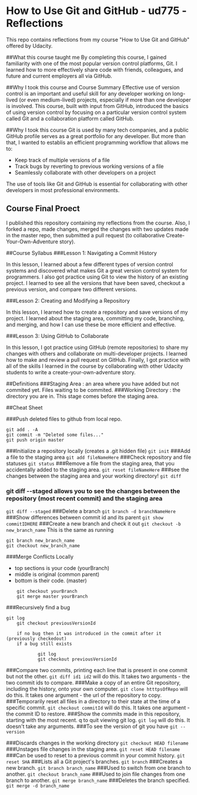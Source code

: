 # How to Use Git and GitHub - ud775 -Reflections
This repo contains reflections from my course "How to Use Git and GitHub" offered by Udacity.

##What this course taught me
By completing this course, I gained familiarity with one of the most popular version
control platforms, Git. I learned how to more effectively share code with friends, 
colleagues, and future and current employers all via GitHub.

##Why I took this course and Course Summary
Effective use of version control is an important and useful skill for any developer working on long-lived (or even medium-lived) projects, especially if more than one developer is involved. This course, built with input from GitHub, introduced the basics of using version control by focusing on a particular version control system called Git and a collaboration platform called GitHub.

##Why I took this course
Git is used by many tech companies, and a public GitHub profile serves as a great portfolio for any developer. But more than that, I wanted to establis an efficient programming workflow that allows me to:

* Keep track of multiple versions of a file
* Track bugs by reverting to previous working versions of a file
* Seamlessly collaborate with other developers on a project

The use of tools like Git and GitHub is essential for collaborating with other developers in most professional environments.

## Course Final Proect 
I published this repository containing my reflections from the course. Also, I forked a repo, made changes, merged the changes with two updates made in the master repo, then submitted a pull request (to collaborative Create-Your-Own-Adventure story).  

##Course Syllabus
###Lesson 1: Navigating a Commit History

In this lesson, I learned about a few different types of version control systems and discovered what makes Git a great version control system for programmers. I also got practice using Git to view the history of an existing project. I learned to see all the versions that have been saved, checkout a previous version, and compare two different versions.

###Lesson 2: Creating and Modifying a Repository

In this lesson, I learned how to create a repository and save versions of my project. I learned about the staging area, committing my code, branching, and merging, and how I can use these be more efficient and effective.

###Lesson 3: Using GitHub to Collaborate

In this lesson, I got practice using GitHub (remote repositories) to share my changes with others and collaborate on multi-developer projects. I learned how to make and review a pull request on GitHub. Finally, I got practice with all of the skills I learned in the course by collaborating with other Udacity students to write a create-your-own-adventure story.

##Definitions
###Staging Area : an area where you have added but not commited yet. Files waiting to be commited.
###Working Directory : the directory you are in. This stage comes before the staging area.

##Cheat Sheet

###Push deleted files to github from local repo.
```
git add . -A
git commit -m "Deleted some files..."
git push origin master
```
###Initialize a repository locally (creates a .git hidden file)
`git init`
###Add a file to the staging area
`git add fileNameHere`
###Check repository and file statuses
`git status`
###Remove a file from the staging area, that you accidentally added to the staging area.
`git reset fileNameHere`
###see the changes between the staging area and your working directory!
`git diff `
###	git diff --staged allows you to see the changes between the repository (most recent commit) and the staging area
`git diff --staged`
###Delete a branch
`git branch -d branchNameHere`
###Show differences between commit id and its parent
`git show commitIDHERE`
###Create a new branch and check it out
`git checkout -b new_branch_name`
This is the same as running
```
git branch new_branch_name
git checkout new_branch_name
```

###Merge Conflicts Locally
* top sections is your code (yourBranch)
* middle is original (common parent)
* bottom is their code. (master)
```
	git checkout yourBranch
	git merge master yourBranch 
```
###Recursively find a bug
```
git log
	git checkout previousVersionId 
```
		if no bug then it was introduced in the commit after it (previously checkedout)
		if a bug still exists
```
			git log
			git checkout previousVersionId
```
###Compare two commits, printing each line that is present in one commit but not the other.
`git diff id1 id2` will do this. It takes two arguments - the two commit ids to compare. 
###Make a copy of an entire Git repository, including the history, onto your own computer.
`git clone htttpsOfRepo` will do this. It takes one argument - the url of the repository to copy. 
###Temporarily reset all files in a directory to their state at the time of a specific commit.
`git checkout commitId` will do this. It takes one argument - the commit ID to restore. 
###Show the commits made in this repository, starting with the most recent. q to quit viewing git log.
`git log` will do this. It doesn't take any arguments.
###To see the version of git you have
`git --version`
	
###Discards changes in the working directory
`git checkout HEAD filename` 	
###Unstages file changes in the staging area.
`git reset HEAD filename` 	
###Can be used to reset to a previous commit in your commit history.
`git reset SHA` 
###Lists all a Git project's branches.
`git branch`
###Creates a new branch.
`git branch branch_name`
###Used to switch from one branch to another.
`git checkout branch_name`
###Used to join file changes from one branch to another.
`git merge branch_name`
###Deletes the branch specified.
`git merge -d branch_name`
